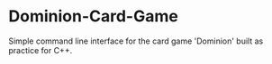 # Dominion-Card-Game

Simple command line interface for the card game 'Dominion' built as practice for C++.

